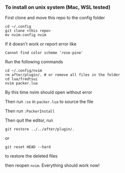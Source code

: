 
### To install on unix system (Mac, WSL tested)

First clone and move this repo to the config folder

```
cd ~/.config
git clone <this repo>
mv nvim-config nvim
```

If it doesn't work or report error like 

```
Cannot find color scheme 'rose-pine'
```

Run the following commands

```
cd ~/.config/nvim
rm after/plugin/. # or remove all files in the folder
cd lua/fredtsui
nvim packer.lua
```

By this time nvim should open without error

Then run `:so` in `packer.lua` to source the file

Then run `:PackerInstall`

Then quit the editor, run 
```
git restore ../../after/plugin/.
```
or
```
git reset HEAD --hard
```
to restore the deleted files

then reopen `nvim`. Everything should work now!
